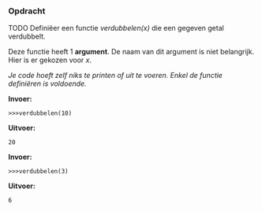 ### Opdracht
TODO
Definiëer een functie *verdubbelen(x)* die een gegeven getal verdubbelt.

Deze functie heeft 1 **argument**. De naam van dit argument is niet belangrijk. Hier is er gekozen voor *x*.

*Je code hoeft zelf niks te printen of uit te voeren. Enkel de functie definiëren is voldoende.*

**Invoer:**

    >>>verdubbelen(10)


**Uitvoer:**

    20

**Invoer:**

    >>>verdubbelen(3)


**Uitvoer:**

    6
